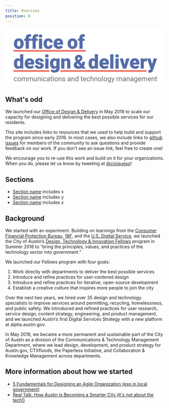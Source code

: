 ```yaml
---
title: Overview
position: 0
---
```


![odd-logo-wide.png](/assets/img/projects/becoming-odd/odd-logo-wide.png)



## What's odd

We launched our [Office of Design & Delivery](http://odd.austintexas.io) in May 2018 to scale our capacity for designing and delivering the best possible services for our residents.

This site includes links to resources that we used to help build and support the program since early 2016. In most cases, we also include links to [github issues](https://github.com/cityofaustin/odd-resources/issues) for members of the community to ask questions and provide feedback on our work. If you don't see an issue link, feel free to create one!

We encourage you to re-use this work and build on it for your organizations. When you do, please let us know by tweeting at [@civiqueso](https://twitter.com/civiqueso/)!


## Sections

- [Section name](link) includes x
- [Section name](link) includes y
- [Section name](link) includes z


## Background

We started with an experiment. Building on learnings from the [Consumer Financial Protection Bureau](https://www.consumerfinance.gov/), [18F](https://18f.gsa.gov/), and the [U.S. Digital Service](https://www.usds.gov/), we launched the City of Austin’s [Design, Technology & Innovation Fellows](https://cityofaustin.github.io/innovation-fellows/) program in Summer 2016 to “bring the principles, values, and practices of the technology sector into government.”

We launched our Fellows program with four goals:

1. Work directly with departments to deliver the best possible services
2. Introduce and refine practices for user-centered design
3. Introduce and refine practices for iterative, open-source development
4. Establish a creative culture that inspires more people to join the city

Over the next two years, we hired over 35 design and technology specialists to improve services around permitting, recycling, homelessness, and public safety. We introduced and refined practices for user research, service design, content strategy, engineering, and product management, and we launched Austin’s first Digital Services Strategy with a new platform at alpha.austin.gov.

In May 2018, we became a more permanent and sustainable part of the City of Austin as a division of the Communications & Technology Management Department, where we lead design, development, and product strategy for Austin.gov, CTXfloods, the Paperless Initiative, and Collaboration & Knowledge Management across departments.

## More information about how we started
- [5 Fundamentals for Designing an Agile Organization (esp in local government)](https://medium.com/civiqueso/5-fundamentals-for-designing-an-agile-organization-esp-in-local-government-5fda96f70b61)
- [Real Talk: How Austin is Becoming a Smarter City (it's not about the tech!)](https://medium.com/civiqueso/real-talk-how-austin-is-becoming-a-smarter-city-its-not-about-the-tech-b3f7a8e2e5f4)
